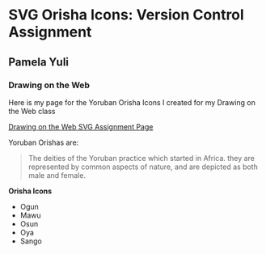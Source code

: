 # SVG Orisha Icons: Version Control Assignment 
## Pamela Yuli
### Drawing on the Web

Here is my page for the Yoruban Orisha Icons I created for my Drawing on the Web class

<!-- To link to a page -->
[Drawing on the Web SVG Assignment Page](http://i6.cims.nyu.edu/~py499/drawing/svg/assignment02.html)

Yoruban Orishas are:

>The deities of the Yoruban practice which started in Africa. they are represented by common aspects of nature, and are depicted as both male and female.

**Orisha Icons**


* Ogun
* Mawu
* Osun
* Oya
* Sango


